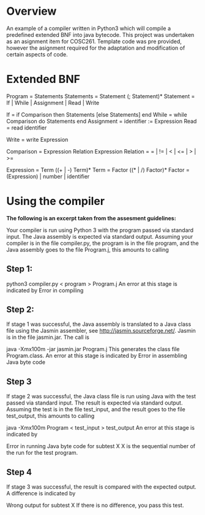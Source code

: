 # Overview

An example of a compiler written in Python3 which will compile a predefined extended BNF into java bytecode.
This project was undertaken as an asignment item for COSC261. Template code was pre provided, however the asignment required
for the adaptation and modification of certain aspects of code.


# Extended BNF
Program = Statements
Statements = Statement (; Statement)*
Statement = If | While | Assignment  | Read | Write


If = if Comparison then Statements \[else Statements] end
While = while Comparison do Statements end
Assignment = identifier := Expression
Read =  read identifier

Write = write Expression

Comparison = Expression Relation Expression
Relation = = | != | < | <= | > | >=

Expression = Term ((+ | -) Term)*
Term = Factor ((* | /) Factor)*
Factor = (Expression) | number | identifier



# Using the compiler

**The following is an excerpt taken from the assesment guidelines:**

Your compiler is run using Python 3 with the program passed via standard input. The Java assembly is expected via standard output. Assuming your compiler is in the file compiler.py, the program is in the file program, and the Java assembly goes to the file Program.j, this amounts to calling

## Step 1:
python3 compiler.py < program > Program.j
An error at this stage is indicated by
Error in compiling

## Step 2:
If stage 1 was successful, the Java assembly is translated to a Java class file using the Jasmin assembler, see http://jasmin.sourceforge.net/. Jasmin is in the file jasmin.jar. The call is

java -Xmx100m -jar jasmin.jar Program.j
This generates the class file Program.class. An error at this stage is indicated by
Error in assembling Java byte code

## Step 3
If stage 2 was successful, the Java class file is run using Java with the test passed via standard input. The result is expected via standard output. Assuming the test is in the file test_input, and the result goes to the file test_output, this amounts to calling

java -Xmx100m Program < test_input > test_output
An error at this stage is indicated by

Error in running Java byte code for subtest X
X is the sequential number of the run for the test program.

## Step 4
If stage 3 was successful, the result is compared with the expected output. A difference is indicated by

Wrong output for subtest X
If there is no difference, you pass this test.


